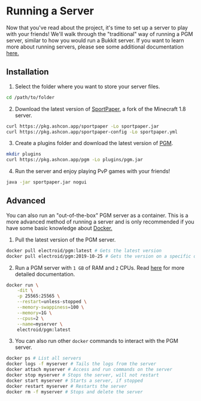 Running a Server
================

Now that you've read about the project, it's time to set up a server to play with your friends! We'll walk through the "traditional" way of running a PGM server, similar to how you would run a Bukkit server. If you want to learn more about running servers, please see some additional documentation [here.](https://bukkit.gamepedia.com/Setting_up_a_server)

Installation
------------

1. Select the folder where you want to store your server files.
```bash
cd /path/to/folder
```

2. Download the latest version of [SportPaper](https://pkg.ashcon.app/sportpaper), a fork of the Minecraft 1.8 server.
```bash
curl https://pkg.ashcon.app/sportpaper -Lo sportpaper.jar
curl https://pkg.ashcon.app/sportpaper-config -Lo sportpaper.yml
```

3. Create a plugins folder and download the latest version of [PGM](https://pkg.ashcon.app/pgm).
```bash
mkdir plugins
curl https://pkg.ashcon.app/pgm -Lo plugins/pgm.jar
```

4. Run the server and enjoy playing PvP games with your friends!
```bash
java -jar sportpaper.jar nogui
```

Advanced
--------

You can also run an "out-of-the-box" PGM server as a container. This is a more advanced method of running a server and is only recommended if you have some basic knowledge about [Docker.](https://www.freecodecamp.org/news/a-beginner-friendly-introduction-to-containers-vms-and-docker-79a9e3e119b/)

1. Pull the latest version of the PGM server.
```bash
docker pull electroid/pgm:latest # Gets the latest version
docker pull electroid/pgm:2019-10-25 # Gets the version on a specific date
```

2. Run a PGM server with `1 GB` of RAM and `2` CPUs. Read [here](https://docs.docker.com/engine/reference/run) for more detailed documentation.
```bash
docker run \
    -dit \
    -p 25565:25565 \
    --restart=unless-stopped \
    --memory-swappiness=100 \
    --memory=1G \
    --cpus=2 \
    --name=myserver \
    electroid/pgm:latest
```

3. You can also run other `docker` commands to interact with the PGM server.
```bash
docker ps # List all servers
docker logs -f myserver # Tails the logs from the server
docker attach myserver # Access and run commands on the server
docker stop myserver # Stops the server, will not restart
docker start myserver # Starts a server, if stopped
docker restart myserver # Restarts the server
docker rm -f myserver # Stops and delete the server
```

